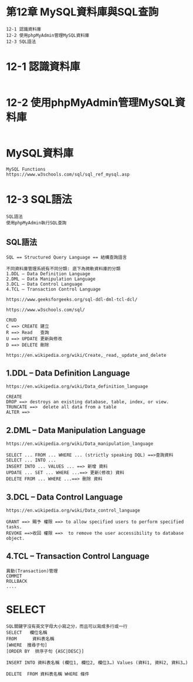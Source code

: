 # 第12章 MySQL資料庫與SQL查詢
```
12-1 認識資料庫
12-2 使用phpMyAdmin管理MySQL資料庫
12-3 SQL語法
```
# 12-1 認識資料庫
```

```
# 12-2 使用phpMyAdmin管理MySQL資料庫
```

```
# MySQL資料庫
```
MySQL Functions
https://www.w3schools.com/sql/sql_ref_mysql.asp
```
# 12-3 SQL語法
```
SQL語法
使用phpMyAdmin執行SQL查詢
```
## SQL語法
```
SQL == Structured Query Language == 結構查詢語言

不同資料庫管理系統有不同分類: 底下為微軟資料庫的分類
1.DDL – Data Definition Language
2.DML – Data Manipulation Language
3.DCL – Data Control Language
4.TCL – Transaction Control Language

https://www.geeksforgeeks.org/sql-ddl-dml-tcl-dcl/
```
```
https://www.w3schools.com/sql/
```
```
CRUD
C ==> CREATE 建立
R ==> Read   查詢
U ==> UPDATE 更新與修改
D ==> DELETE 刪除

https://en.wikipedia.org/wiki/Create,_read,_update_and_delete
```
## 1.DDL – Data Definition Language
```
https://en.wikipedia.org/wiki/Data_definition_language

CREATE
DROP ==> destroys an existing database, table, index, or view.
TRUNCATE ==>  delete all data from a table
ALTER ==>
```
## 2.DML – Data Manipulation Language
```
https://en.wikipedia.org/wiki/Data_manipulation_language

SELECT ... FROM ... WHERE ... (strictly speaking DQL) ==>查詢資料
SELECT ... INTO ...
INSERT INTO ... VALUES ... ==> 新增 資料
UPDATE ... SET ... WHERE ...==> 更新(修改) 資料
DELETE FROM ... WHERE ...==> 刪除 資料
```
## 3.DCL – Data Control Language
```
https://en.wikipedia.org/wiki/Data_control_language

GRANT ==> 賜予 權限 ==> to allow specified users to perform specified tasks.
REVOKE ==>收回 權限 ==>  to remove the user accessibility to database object.
```
## 4.TCL – Transaction Control Language
```
異動(Transaction)管理
COMMIT
ROLLBACK 
....
```
# SELECT
```
SQL關鍵字沒有英文字母大小寫之分，而且可以寫成多行或一行
SELECT   欄位名稱
FROM      資料表名稱
[WHERE  搜尋子句]
[ORDER BY  排序子句 {ASC|DESC}]
```
```
INSERT INTO 資料表名稱 (欄位1, 欄位2, 欄位3…) Values (資料1, 資料2, 資料3…)
```
```
DELETE  FROM 資料表名稱 WHERE 條件


```

